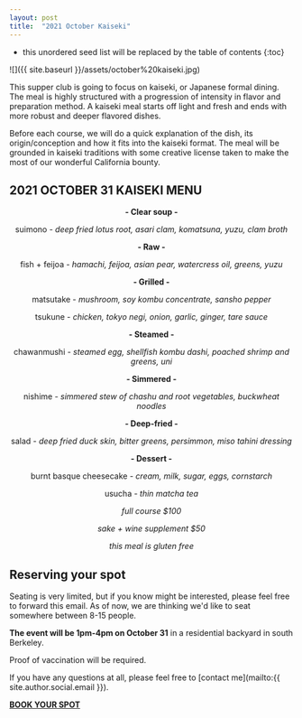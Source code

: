 ```yaml
---
layout: post
title:  "2021 October Kaiseki"
---
```


* this unordered seed list will be replaced by the table of contents
{:toc}

![]({{ site.baseurl }}/assets/october%20kaiseki.jpg)

This supper club is going to focus on kaiseki, or Japanese formal dining.  The meal is highly structured with a progression of intensity in flavor and preparation method.  A kaiseki meal starts off light and fresh and ends with more robust and deeper flavored dishes. 

Before each course, we will do a quick explanation of the dish, its origin/conception and how it fits into the kaiseki format.  The meal will be grounded in kaiseki traditions with some creative license taken to make the most of our wonderful California bounty.

## 2021 OCTOBER 31 KAISEKI MENU

<div style="text-align: center">
    <p ></p>
    <p ></p>
    <p >
    <span style="font-weight: bold">- Clear soup -</span>
    </p>
    <p ></p>
    <p >
    <span >suimono - </span>
    <span style="font-style: italic">deep fried lotus root, asari clam, komatsuna, yuzu, clam broth</span>
    </p>
    <p ></p>
    <p >
    <span style="font-weight: bold">- Raw -</span>
    </p>
    <p ></p>
    <p >
    <span >fish + feijoa - </span>
    <span style="font-style: italic">hamachi, feijoa, asian pear, watercress oil, greens, yuzu</span>
    </p>
    <p ></p>
    <p ></p>
    <p >
    <span style="font-weight: bold">- Grilled -</span>
    </p>
    <p ></p>
    <p >
    <span >matsutake - </span>
    <span style="font-style: italic">mushroom, soy kombu concentrate, sansho pepper</span>
    </p>
    <p ></p>
    <p >
    <span >tsukune - </span>
    <span style="font-style: italic">chicken, tokyo negi, onion, garlic, ginger, tare sauce</span>
    </p>
    <p ></p>
    <p >
    <span style="font-weight: bold">- Steamed -</span>
    </p>
    <p ></p>
    <p >
    <span >chawanmushi -</span>
    <span style="font-style: italic">steamed egg, shellfish kombu dashi, poached shrimp and greens, uni</span>
    </p>
    <p ></p>
    <p >
    <span style="font-weight: bold">- Simmered -</span>
    </p>
    <p ></p>
    <p >
    <span >nishime - </span>
    <span style="font-style: italic">simmered stew of chashu and root vegetables, buckwheat noodles</span>
    </p>
    <p ></p>
    <p >
    <span style="font-weight: bold">- Deep-fried -</span>
    </p>
    <p ></p>
    <p >
    <span >salad - </span>
    <span style="font-style: italic">deep fried duck skin, bitter greens, persimmon, miso tahini dressing </span>
    </p>
    <p ></p>
    <p >
    <span style="font-weight: bold">- Dessert -</span>
    </p>
    <p ></p>
    <p >
    <span >burnt basque cheesecake - </span>
    <span style="font-style: italic">cream, milk, sugar, eggs, cornstarch</span>
    </p>
    <p ></p>
    <p >
    <span >usucha </span>
    <span style="font-style: italic">- thin matcha tea</span>
    </p>
    <p >
    </p>
    <p >
    </p>
    <p >
    <span style="font-style: italic">full course $100 </span>
    </p>
    <p >
    <span style="font-style: italic">sake + wine supplement $50</span>
    </p>
    <p >
    </p>
    <p >
    <span style="font-style: italic">this meal is gluten free</span>
    </p>
    <p >
    </p>
    <p >
    </p>
</div>

## Reserving your spot
Seating is very limited, but if you know might be interested, please feel free to forward this email.  As of now, we are thinking we'd like to seat somewhere between 8-15 people.

**The event will be 1pm-4pm on October 31** in a residential backyard in south Berkeley.

Proof of vaccination will be required.

If you have any questions at all, please feel free to [contact me](mailto:{{ site.author.social.email }}).

**[BOOK YOUR SPOT](https://docs.google.com/forms/d/e/1FAIpQLSdol2LqwlHdWs4RjgV91BxqHRXh-CX4O3ILQSHzXMKjJn__Hg/viewform)**